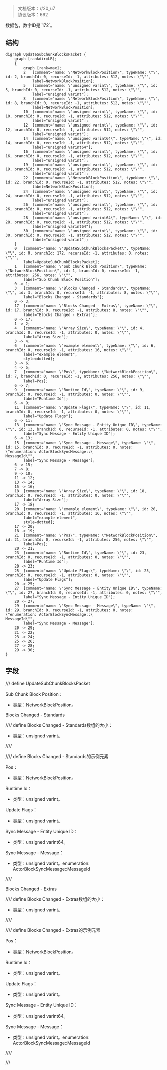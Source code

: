 # <!-- md:samp UpdateSubChunkBlocksPacket -->

> 文档版本：r/20_u7<br/>协议版本：662

<!-- md:samp UpdateSubChunkBlocksPacket -->数据包，数字ID是`172`。

## 结构

```viz
digraph UpdateSubChunkBlocksPacket {
	graph [rankdir=LR];
	{
		graph [rank=max];
		2	[comment="name: \"NetworkBlockPosition\", typeName: \"\", id: 2, branchId: 0, recurseId: -1, attributes: 512, notes: \"\"",
			label=NetworkBlockPosition];
		5	[comment="name: \"unsigned varint\", typeName: \"\", id: 5, branchId: 0, recurseId: -1, attributes: 512, notes: \"\"",
			label="unsigned varint"];
		8	[comment="name: \"NetworkBlockPosition\", typeName: \"\", id: 8, branchId: 0, recurseId: -1, attributes: 512, notes: \"\"",
			label=NetworkBlockPosition];
		10	[comment="name: \"unsigned varint\", typeName: \"\", id: 10, branchId: 0, recurseId: -1, attributes: 512, notes: \"\"",
			label="unsigned varint"];
		12	[comment="name: \"unsigned varint\", typeName: \"\", id: 12, branchId: 0, recurseId: -1, attributes: 512, notes: \"\"",
			label="unsigned varint"];
		14	[comment="name: \"unsigned varint64\", typeName: \"\", id: 14, branchId: 0, recurseId: -1, attributes: 512, notes: \"\"",
			label="unsigned varint64"];
		16	[comment="name: \"unsigned varint\", typeName: \"\", id: 16, branchId: 0, recurseId: -1, attributes: 512, notes: \"\"",
			label="unsigned varint"];
		19	[comment="name: \"unsigned varint\", typeName: \"\", id: 19, branchId: 0, recurseId: -1, attributes: 512, notes: \"\"",
			label="unsigned varint"];
		22	[comment="name: \"NetworkBlockPosition\", typeName: \"\", id: 22, branchId: 0, recurseId: -1, attributes: 512, notes: \"\"",
			label=NetworkBlockPosition];
		24	[comment="name: \"unsigned varint\", typeName: \"\", id: 24, branchId: 0, recurseId: -1, attributes: 512, notes: \"\"",
			label="unsigned varint"];
		26	[comment="name: \"unsigned varint\", typeName: \"\", id: 26, branchId: 0, recurseId: -1, attributes: 512, notes: \"\"",
			label="unsigned varint"];
		28	[comment="name: \"unsigned varint64\", typeName: \"\", id: 28, branchId: 0, recurseId: -1, attributes: 512, notes: \"\"",
			label="unsigned varint64"];
		30	[comment="name: \"unsigned varint\", typeName: \"\", id: 30, branchId: 0, recurseId: -1, attributes: 512, notes: \"\"",
			label="unsigned varint"];
	}
	0	[comment="name: \"UpdateSubChunkBlocksPacket\", typeName: \"\", id: 0, branchId: 172, recurseId: -1, attributes: 0, notes: \"\"",
		label=UpdateSubChunkBlocksPacket];
	1	[comment="name: \"Sub Chunk Block Position\", typeName: \"NetworkBlockPosition\", id: 1, branchId: 0, recurseId: -1, attributes: 256, notes: \"\"",
		label="Sub Chunk Block Position"];
	0 -> 1;
	3	[comment="name: \"Blocks Changed - Standards\", typeName: \"\", id: 3, branchId: 0, recurseId: -1, attributes: 8, notes: \"\"",
		label="Blocks Changed - Standards"];
	0 -> 3;
	17	[comment="name: \"Blocks Changed - Extras\", typeName: \"\", id: 17, branchId: 0, recurseId: -1, attributes: 8, notes: \"\"",
		label="Blocks Changed - Extras"];
	0 -> 17;
	1 -> 2;
	4	[comment="name: \"Array Size\", typeName: \"\", id: 4, branchId: 0, recurseId: -1, attributes: 0, notes: \"\"",
		label="Array Size"];
	3 -> 4;
	6	[comment="name: \"example element\", typeName: \"\", id: 6, branchId: 0, recurseId: -1, attributes: 16, notes: \"\"",
		label="example element",
		style=dotted];
	3 -> 6;
	4 -> 5;
	7	[comment="name: \"Pos\", typeName: \"NetworkBlockPosition\", id: 7, branchId: 0, recurseId: -1, attributes: 256, notes: \"\"",
		label=Pos];
	6 -> 7;
	9	[comment="name: \"Runtime Id\", typeName: \"\", id: 9, branchId: 0, recurseId: -1, attributes: 0, notes: \"\"",
		label="Runtime Id"];
	6 -> 9;
	11	[comment="name: \"Update Flags\", typeName: \"\", id: 11, branchId: 0, recurseId: -1, attributes: 0, notes: \"\"",
		label="Update Flags"];
	6 -> 11;
	13	[comment="name: \"Sync Message - Entity Unique ID\", typeName: \"\", id: 13, branchId: 0, recurseId: -1, attributes: 0, notes: \"\"",
		label="Sync Message - Entity Unique ID"];
	6 -> 13;
	15	[comment="name: \"Sync Message - Message\", typeName: \"\", id: 15, branchId: 0, recurseId: -1, attributes: 0, notes: \"enumeration: ActorBlockSyncMessage::\
MessageId\"",
		label="Sync Message - Message"];
	6 -> 15;
	7 -> 8;
	9 -> 10;
	11 -> 12;
	13 -> 14;
	15 -> 16;
	18	[comment="name: \"Array Size\", typeName: \"\", id: 18, branchId: 0, recurseId: -1, attributes: 0, notes: \"\"",
		label="Array Size"];
	17 -> 18;
	20	[comment="name: \"example element\", typeName: \"\", id: 20, branchId: 0, recurseId: -1, attributes: 16, notes: \"\"",
		label="example element",
		style=dotted];
	17 -> 20;
	18 -> 19;
	21	[comment="name: \"Pos\", typeName: \"NetworkBlockPosition\", id: 21, branchId: 0, recurseId: -1, attributes: 256, notes: \"\"",
		label=Pos];
	20 -> 21;
	23	[comment="name: \"Runtime Id\", typeName: \"\", id: 23, branchId: 0, recurseId: -1, attributes: 0, notes: \"\"",
		label="Runtime Id"];
	20 -> 23;
	25	[comment="name: \"Update Flags\", typeName: \"\", id: 25, branchId: 0, recurseId: -1, attributes: 0, notes: \"\"",
		label="Update Flags"];
	20 -> 25;
	27	[comment="name: \"Sync Message - Entity Unique ID\", typeName: \"\", id: 27, branchId: 0, recurseId: -1, attributes: 0, notes: \"\"",
		label="Sync Message - Entity Unique ID"];
	20 -> 27;
	29	[comment="name: \"Sync Message - Message\", typeName: \"\", id: 29, branchId: 0, recurseId: -1, attributes: 0, notes: \"enumeration: ActorBlockSyncMessage::\
MessageId\"",
		label="Sync Message - Message"];
	20 -> 29;
	21 -> 22;
	23 -> 24;
	25 -> 26;
	27 -> 28;
	29 -> 30;
}

```

## 字段

/// define
UpdateSubChunkBlocksPacket

Sub Chunk Block Position：[<!-- md:samp NetworkBlockPosition -->](../types/networkblockposition.md)

- 类型：NetworkBlockPosition。

Blocks Changed - Standards

//// define
Blocks Changed - Standards数组的大小：<!-- md:samp unsigned varint -->

- 类型：unsigned varint。


////


//// define
Blocks Changed - Standards的示例元素

Pos：[<!-- md:samp NetworkBlockPosition -->](../types/networkblockposition.md)

- 类型：NetworkBlockPosition。

Runtime Id：<!-- md:samp unsigned varint -->

- 类型：unsigned varint。

Update Flags：<!-- md:samp unsigned varint -->

- 类型：unsigned varint。

Sync Message - Entity Unique ID：<!-- md:samp unsigned varint64 -->

- 类型：unsigned varint64。

Sync Message - Message：<!-- md:samp unsigned varint -->

- 类型：unsigned varint。enumeration: ActorBlockSyncMessage::MessageId


////


Blocks Changed - Extras

//// define
Blocks Changed - Extras数组的大小：<!-- md:samp unsigned varint -->

- 类型：unsigned varint。


////


//// define
Blocks Changed - Extras的示例元素

Pos：[<!-- md:samp NetworkBlockPosition -->](../types/networkblockposition.md)

- 类型：NetworkBlockPosition。

Runtime Id：<!-- md:samp unsigned varint -->

- 类型：unsigned varint。

Update Flags：<!-- md:samp unsigned varint -->

- 类型：unsigned varint。

Sync Message - Entity Unique ID：<!-- md:samp unsigned varint64 -->

- 类型：unsigned varint64。

Sync Message - Message：<!-- md:samp unsigned varint -->

- 类型：unsigned varint。enumeration: ActorBlockSyncMessage::MessageId


////



///
